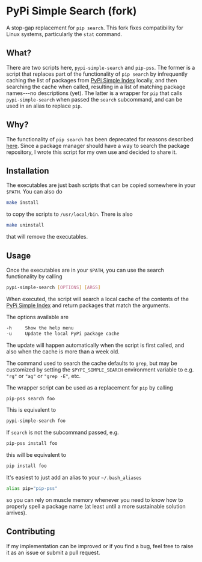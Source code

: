 # PyPi Simple Search (fork)

A stop-gap replacement for `pip search`. This fork fixes compatibility for Linux systems, particularly the `stat` command.

## What?

There are two scripts here, `pypi-simple-search` and `pip-pss`. The former is a script that replaces part of the functionality of `pip search` by infrequently caching the list of packages from [PyPi Simple Index](https://pypi.org/simple/) locally, and then searching the cache when called, resulting in a list of matching package names---no descriptions (yet). The latter is a wrapper for `pip` that calls `pypi-simple-search` when passed the `search` subcommand, and can be used in an alias to replace `pip`.

## Why?

The functionality of `pip search` has been deprecated for reasons described [here](https://github.com/pypa/pip/issues/5216). Since a package manager should have a way to search the package repository, I wrote this script for my own use and decided to share it.

## Installation

The executables are just bash scripts that can be copied somewhere in your `$PATH`. You can also do

```bash
make install
```

to copy the scripts to `/usr/local/bin`. There is also

```bash
make uninstall
```

that will remove the executables.

## Usage

Once the executables are in your `$PATH`, you can use the search functionality by calling

```bash
pypi-simple-search [OPTIONS] [ARGS]
```

When executed, the script will search a local cache of the contents of the [PyPi Simple Index](https://pypi.org/simple/) and return packages that match the arguments.

The options available are

```bash
-h     Show the help menu
-u     Update the local PyPi package cache
```

The update will happen automatically when the script is first called, and also when the cache is more than a week old.

The command used to search the cache defaults to `grep`, but may be customized by setting the `$PYPI_SIMPLE_SEARCH` environment variable to e.g. `"rg"` or `"ag"` or `"grep -E"`, etc.

The wrapper script can be used as a replacement for `pip` by calling

```bash
pip-pss search foo
```

This is equivalent to

```bash
pypi-simple-search foo
```

If `search` is not the subcommand passed, e.g.

```bash
pip-pss install foo
```

this will be equivalent to

```bash
pip install foo
```

It's easiest to just add an alias to your `~/.bash_aliases`

```bash
alias pip="pip-pss"
```

so you can rely on muscle memory whenever you need to know how to properly spell a package name (at least until a more sustainable solution arrives).

## Contributing

If my implementation can be improved or if you find a bug, feel free to raise it as an issue or submit a pull request.
